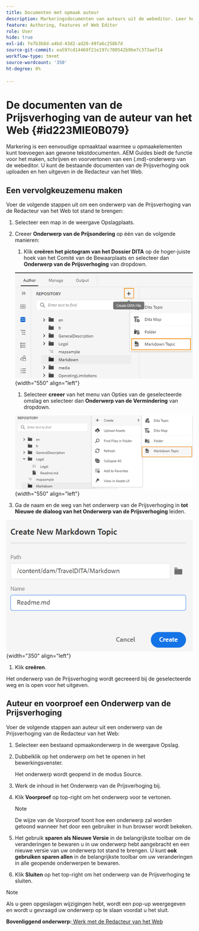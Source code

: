 ```yaml
---
title: Documenten met opmaak auteur
description: Markeringsdocumenten van auteurs uit de webeditor. Leer hoe u een Markeringen-onderwerp maakt, ontwerpt en er een voorvertoning van weergeeft in AEM Guides.
feature: Authoring, Features of Web Editor
role: User
hide: true
exl-id: fe7b3b8d-a4bd-43d2-ad20-49fa6c258b7d
source-git-commit: ea597cd14469f21e197c700542b9be7c373aef14
workflow-type: tm+mt
source-wordcount: '350'
ht-degree: 0%

---
```


# De documenten van de Prijsverhoging van de auteur van het Web {#id223MIE0B079}

Markering is een eenvoudige opmaaktaal waarmee u opmaakelementen kunt toevoegen aan gewone tekstdocumenten. AEM Guides biedt de functie voor het maken, schrijven en voorvertonen van een \(.md\)-onderwerp van de webeditor. U kunt de bestaande documenten van de Prijsverhoging ook uploaden en hen uitgeven in de Redacteur van het Web.

## Een vervolgkeuzemenu maken

Voer de volgende stappen uit om een onderwerp van de Prijsverhoging van de Redacteur van het Web tot stand te brengen:

1. Selecteer een map in de weergave Opslagplaats.
1. Creeer **Onderwerp van de Prijsondering** op één van de volgende manieren:
   1. Klik **creëren het pictogram van het Dossier DITA** op de hoger-juiste hoek van het Comité van de Bewaarplaats en selecteer dan **Onderwerp van de Prijsverhoging** van dropdown.

   ![](images/create-markdown-dita-topic.png){width="550" align="left"}

   1. Selecteer **creeer** van het menu van Opties van de geselecteerde omslag en selecteer dan **Onderwerp van de Vermindering** van dropdown.

   ![](images/create-markdown-options-menu.png){width="550" align="left"}

1. Ga de naam en de weg van het onderwerp van de Prijsverhoging in **tot Nieuwe de dialoog van het Onderwerp van de Prijsverhoging** leiden.

![](images/create-markdown-dialog.png){width="350" align="left"}

1. Klik **creëren**.

Het onderwerp van de Prijsverhoging wordt gecreeerd bij de geselecteerde weg en is open voor het uitgeven.

## Auteur en voorproef een Onderwerp van de Prijsverhoging

Voer de volgende stappen aan auteur uit een onderwerp van de Prijsverhoging van de Redacteur van het Web:

1. Selecteer een bestaand opmaakonderwerp in de weergave Opslag.
1. Dubbelklik op het onderwerp om het te openen in het bewerkingsvenster.

   Het onderwerp wordt geopend in de modus Source.

1. Werk de inhoud in het Onderwerp van de Prijsverhoging bij.
1. Klik **Voorproef** op top-right om het onderwerp voor te vertonen.

   >[!NOTE]
   >
   > De wijze van de Voorproef toont hoe een onderwerp zal worden getoond wanneer het door een gebruiker in hun browser wordt bekeken.

1. Het gebruik **sparen als Nieuwe Versie** in de belangrijkste toolbar om de veranderingen te bewaren u in uw onderwerp hebt aangebracht en een nieuwe versie van uw onderwerp tot stand te brengen. U kunt **ook gebruiken sparen allen** in de belangrijkste toolbar om uw veranderingen in alle geopende onderwerpen te bewaren.

1. Klik **Sluiten** op het top-right om het onderwerp van de Prijsverhoging te sluiten.

>[!NOTE]
>
> Als u geen opgeslagen wijzigingen hebt, wordt een pop-up weergegeven en wordt u gevraagd uw onderwerp op te slaan voordat u het sluit.

**Bovenliggend onderwerp:**[ Werk met de Redacteur van het Web ](web-editor.md)
